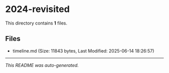 # 2024-revisited

This directory contains **1** files.

## Files

- timeline.md (Size: 11843 bytes, Last Modified: 2025-06-14 18:26:57)

---
*This README was auto-generated.*
